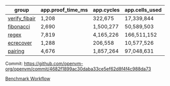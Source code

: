 | group | app.proof_time_ms | app.cycles | app.cells_used | leaf.proof_time_ms | leaf.cycles | leaf.cells_used |
| -- | -- | -- | -- | -- | -- | -- |
| [verify_fibair](https://github.com/openvm-org/openvm/blob/benchmark-results/benchmarks/verify_fibair-4682f1899ac30daba33ce5ef62d8f4f4c988da73.md) | 1,208 |  322,675 |  17,339,844 |- | - | - |
| [fibonacci](https://github.com/openvm-org/openvm/blob/benchmark-results/benchmarks/fibonacci-4682f1899ac30daba33ce5ef62d8f4f4c988da73.md) | 2,690 |  1,500,277 |  50,589,503 | 3,703 |  1,248,063 |  69,834,258 |
| [regex](https://github.com/openvm-org/openvm/blob/benchmark-results/benchmarks/regex-4682f1899ac30daba33ce5ef62d8f4f4c988da73.md) | 7,819 |  4,165,226 |  166,511,152 | 13,929 |  3,951,453 |  303,655,678 |
| [ecrecover](https://github.com/openvm-org/openvm/blob/benchmark-results/benchmarks/ecrecover-4682f1899ac30daba33ce5ef62d8f4f4c988da73.md) | 1,288 |  206,558 |  10,577,526 | 11,706 |  2,973,670 |  243,695,025 |
| [pairing](https://github.com/openvm-org/openvm/blob/benchmark-results/benchmarks/pairing-4682f1899ac30daba33ce5ef62d8f4f4c988da73.md) | 4,676 |  1,857,264 |  97,048,631 | 9,080 |  2,574,500 |  205,524,986 |


Commit: https://github.com/openvm-org/openvm/commit/4682f1899ac30daba33ce5ef62d8f4f4c988da73

[Benchmark Workflow](https://github.com/openvm-org/openvm/actions/runs/15537414758)
